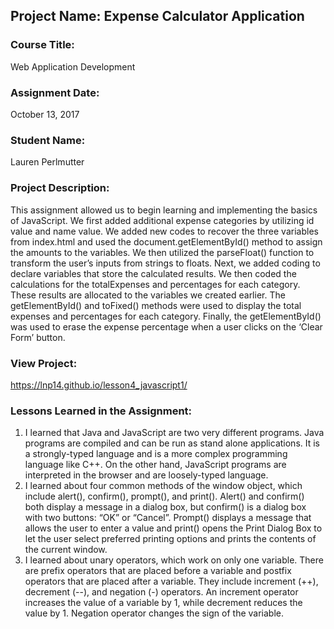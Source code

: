 ## Project Name:  Expense Calculator Application

### Course Title:
Web Application Development

### Assignment Date:  
October 13, 2017

### Student Name:  
Lauren Perlmutter

### Project Description:
This assignment allowed us to begin learning and implementing the basics of JavaScript. We first added additional expense categories by utilizing id value and name value. We added new codes to recover the three variables from index.html and used the document.getElementById() method to assign the amounts to the variables. We then utilized the parseFloat() function to transform the user’s inputs from strings to floats. Next, we added coding to declare variables that store the calculated results. We then coded the calculations for the totalExpenses and percentages for each category. These results are allocated to the variables we created earlier. The getElementById() and toFixed() methods were used to display the total expenses and percentages for each category. Finally, the getElementById() was used to erase the expense percentage when a user clicks on the ‘Clear Form’ button.

### View Project:
https://lnp14.github.io/lesson4_javascript1/

### Lessons Learned in the Assignment:
1. I learned that Java and JavaScript are two very different programs. Java programs are compiled and can be run as stand alone applications. It is a strongly-typed language and is a more complex programming language like C++. On the other hand, JavaScript programs are interpreted in the browser and are loosely-typed language.
2. I learned about four common methods of the window object, which include alert(), confirm(), prompt(), and print(). Alert()  and confirm() both display a message in a dialog box, but confirm() is a dialog box with two buttons: “OK” or “Cancel”. Prompt() displays a message that allows the user to enter a value and print() opens the Print Dialog Box to let the user select preferred printing options and prints the contents of the current window.
3. I learned about unary operators, which work on only one variable. There are prefix operators that are placed before a variable and postfix operators that are placed after a variable. They include increment (++), decrement (--), and negation (-) operators. An increment operator increases the value of a variable by 1, while decrement reduces the value by 1. Negation operator changes the sign of the variable.

